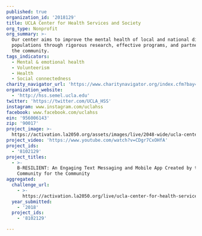 ```yaml
---
published: true
organization_id: '2018129'
title: UCLA Center for Health Services and Society
org_type: Nonprofit
org_summary: >-
  Our center aims to improve the mental health of local and national diverse
  populations through rigorous research, effective programs, and partnering with
  the community.
tags_indicators:
  - Mental & emotional health
  - Volunteerism
  - Health
  - Social connectedness
charity_navigator_url: 'https://www.charitynavigator.org/index.cfm?bay=search.profile&ein=956006143'
organization_website:
  - 'http://hss.semel.ucla.edu'
twitter: 'https://twitter.com/UCLA_HSS'
instagram: www.instagram.com/uclahss
facebook: www.facebook.com/uclahss
ein: '956006143'
zip: '90017'
project_image: >-
  https://activation.la2050.org/assets/images/live/2048-wide/ucla-center-for-health-services-and-society.jpg
project_video: 'https://www.youtube.com/watch?v=CDgr7CxOHfA'
project_ids:
  - '8102129'
project_titles:
  - >-
    B-RESILIENT: An Engaging Text Messaging and Mobile App Created by the
    Community for the Community
aggregated:
  challenge_url:
    - >-
      https://activation.la2050.org/live/ucla-center-for-health-services-and-society/
  year_submitted:
    - '2018'
  project_ids:
    - '8102129'

---
```

